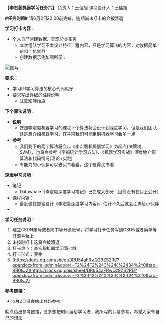 **【李宏毅机器学习任务六】**
负责人：王佳旭
课程设计人：王佳旭

**#任务时间#**
请6月2日22:00前完成，逾期尚未打卡的会被清退

**学习打卡内容：**
* 个人自己创建数据，实现分类任务
  * 本次组队学习不太设计特征工程内容，只是学习算法的内容，对数据简单的归一化就行
  * 创建数据示例如图所示：

![图片](https://uploader.shimo.im/f/RpZa4nWCAo4zqe21.png!thumbnail)

**要求：**
* 学习LR学习算法的核心代码就好
* 要求写出详细的注释说明
  * 注意矩阵维度

**下个算法说明：**
* **说明：**
  * 按照李宏毅机器学习的课程下个算法将会设计到深度学习，但是我们团队还是想介绍机器学习，在平常我们可能用到机器学习会多一点
* **参考：**
  * 我们剩下的两个算法将会以《李宏毅机机器学习》为起点(决策树，SVM），也将会参考《李航统计学习方法》、《机器学习实战》深度地介绍算法和代码情况(理论+实践)
  * 有能力的小伙伴可以去买书看看，这个值得买书看

**深度学习说明：**
* 笔记：
  * Datawhale《李宏毅深度学习笔记》已完成大部分（目前没有在网上公开）
* 课程内容：
  * 最近也在抓紧设计《李宏毅深度学习内容》，估计不久后就会面向给小伙伴
* 
**学习任务说明：**
1.  建立CSDN账号或者简书等开源账号，将学习打卡任务写到CSDN或者简单等开源平台上
2. 未按时打卡这将会被清退
3. 打卡地点：李宏毅机器学习第七群
4. 打卡形式：表格
  1. [https://docs.qq.com/sheet/DRU54aFRwQ29ZS2RD?opendocxfrom=admin&coord=F2%24F2%243%240%2434%240&tab=BB08J2](https://docs.qq.com/sheet/DRU54aFRwQ29ZS2RD?opendocxfrom=admin&coord=F2%24F2%243%240%2434%240&tab=BB08J2)

**参考链接：**
* 6月2日将会给出代码参考

晚点给出参考链接，更多想把时间留给学习者，我所写的只是参考，希望大家有自己的想法
